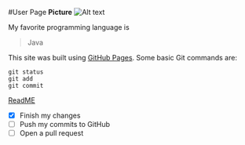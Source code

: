 #User Page
**Picture**
![Alt text](https://analyticsindiamag.com/wp-content/uploads/2018/05/JAVA.jpg)

My favorite programming language is
>Java

This site was built using [GitHub Pages](https://pages.github.com/).
Some basic Git commands are:
```
git status
git add
git commit
```
[ReadME](README.md)
- [x] Finish my changes
- [ ] Push my commits to GitHub
- [ ] Open a pull request
